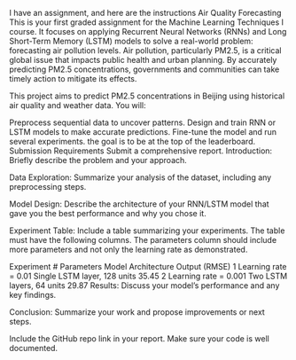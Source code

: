 I have an assignment,
and here are the instructions
Air Quality Forecasting
This is your first graded assignment for the Machine Learning Techniques I course. It focuses on applying Recurrent Neural Networks (RNNs) and Long Short-Term Memory (LSTM) models to solve a real-world problem: forecasting air pollution levels. Air pollution, particularly PM2.5, is a critical global issue that impacts public health and urban planning. By accurately predicting PM2.5 concentrations, governments and communities can take timely action to mitigate its effects.

This project aims to predict PM2.5 concentrations in Beijing using historical air quality and weather data. You will:

Preprocess sequential data to uncover patterns.
Design and train RNN or LSTM models to make accurate predictions.
Fine-tune the model and run several experiments. the goal is to be at the top of the leaderboard.
Submission Requirements
Submit a comprehensive report.
Introduction: Briefly describe the problem and your approach.

Data Exploration: Summarize your analysis of the dataset, including any preprocessing steps.

Model Design: Describe the architecture of your RNN/LSTM model that gave you the best performance and why you chose it.

Experiment Table: Include a table summarizing your experiments. The table must have the following columns. The parameters column should include more parameters and not only the learning rate as demonstrated.

Experiment # 	Parameters	Model Architecture	Output (RMSE)
1	Learning rate = 0.01	Single LSTM layer, 128 units	35.45
2	Learning rate = 0.001	Two LSTM layers, 64 units	29.87
Results: Discuss your model’s performance and any key findings.

Conclusion: Summarize your work and propose improvements or next steps.

 Include the GitHub repo link in your report. Make sure your code is well documented.
